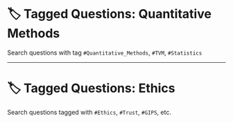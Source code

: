 # 🏷️ Tagged Questions: Quantitative Methods

Search questions with tag `#Quantitative_Methods`, `#TVM`, `#Statistics`

---

# 🏷️ Tagged Questions: Ethics

Search questions tagged with `#Ethics`, `#Trust`, `#GIPS`, etc.
